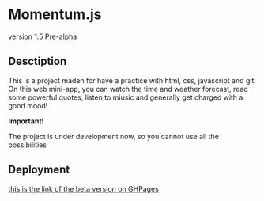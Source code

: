 # Momentum.js

version 1.5 Pre-alpha

## Desctiption
This is a project maden for have a practice with html, css, javascript and git. On this web mini-app, you can watch the time and weather forecast, read some powerful quotes, listen to miusic and generally get charged with a good mood! 

**Important!**

The project is under development now, so you cannot use all the possibilities

## Deployment
[this is the link of the beta version on GHPages](https://jestemczyk.github.io/momentum/)




